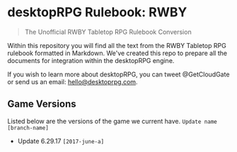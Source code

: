 # desktopRPG Rulebook: RWBY
> The Unofficial RWBY Tabletop RPG Rulebook Conversion

Within this repository you will find all the text from the RWBY Tabletop RPG rulebook formatted in Markdown. We've created this repo to prepare all the documents for integration within the desktopRPG engine.

If you wish to learn more about desktopRPG, you can tweet @GetCloudGate or send
us an email: hello@desktoprpg.com.



## Game Versions

Listed below are the versions of the game we current have. `Update name [branch-name]`

- Update 6.29.17 `[2017-june-a]`
